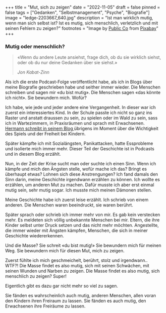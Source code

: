 +++
title = "Mut, sich zu zeigen"
date = "2022-11-05"
draft = false
pinned = false
tags = ["Gedanken", "Selbstmanagement", "Psyche", "Biografie"]
image = "ledge-2203667_640.jpg"
description = "Ist man wirklich mutig, wenn man sich selbst ist? Ist es mutig, sich menschlich, verletzlich und mit seinen Fehlern zu zeigen?"
footnotes = "Image by [Public Co](https://pixabay.com/users/publicco-5009832/?utm_source=link-attribution&utm_medium=referral&utm_campaign=image&utm_content=2203667) from [Pixabay](https://pixabay.com//?utm_source=link-attribution&utm_medium=referral&utm_campaign=image&utm_content=2203667)"
+++
### Mutig oder menschlich?

> «Wenn du andere Leute ansiehst, frage dich, ob du sie wirklich siehst, oder ob du nur deine Gedanken über sie siehst.»
>
> *Jon Kabat-Zinn*

Als ich die erste Podcast-Folge veröffentlicht habe, als ich in Blogs über meine Biografie geschrieben habe und seither immer wieder. Die Menschen schreiben und sagen mir «du bist mutig». Die Menschen sagen «das könnte ich nicht». Sie bewundern mich. Wofür? 

Ich habe, wie jede und jeder andere eine Vergangenheit. In dieser war ich zuerst ein interessiertes Kind. In der Schule passte ich nicht so ganz ins Raster und anstatt draussen zu sein, zu spielen oder im Wald zu sein, sass ich in Wartezimmern, in Praxisräumen und sprach mit Erwachsenen. [Hermann schreibt in seinem Blog ](https://hermann.netlify.app)übrigens im Moment über die Wichtigkeit des Spiels und der Freiheit bei Kindern.  

Später kämpfte ich mit Sozialängsten, Panikattacken, hatte Essprobleme und isolierte mich immer mehr. Dieser Teil der Geschichte ist in Podcasts und in diesem Blog erzählt.  

Nun, in der Zeit der Krise sucht man oder suchte ich einen Sinn. Wenn ich kämpfe und mich den Ängsten stelle, wofür mache ich das? Bringt es überhaupt etwas? Lohnen sich diese Anstrengungen? Ich fand damals den Sinn darin, meine Geschichte irgendwann erzählen zu können. Ich wollte es erzählen, um anderen Mut zu machen. Dafür musste ich aber erst einmal mutig sein, sehr mutig sogar. Ich musste mich meinen Dämonen stellen.  

Meine Geschichte habe ich zuerst leise erzählt. Ich schrieb von einem anderen. Die Menschen waren beeindruckt, sie waren berührt.  

Später sprach oder schrieb ich immer mehr von mir. Es gab kein verstecken mehr. Es meldeten sich völlig unbekannte Menschen bei mir. Eltern, die ihre Kinder selbst unter Druck setzen und das nicht mehr möchten. Angestellte, die immer wieder mit Ängsten kämpfen, Menschen, die sich in meiner Geschichte wiedererkennen.  

Und die Masse? Sie schreit «du bist mutig!» Sie bewundern mich für meinen Weg. Sie bewundern mich für diesen Mut, mich zu zeigen.  

Zuerst fühlte ich mich geschmeichelt, berührt, stolz und irgendwann.. WTF?! Die Masse findet es also mutig, sich mit seinen Schwächen, mit seinen Wunden und Narben zu zeigen. Die Masse findet es also mutig, sich menschlich zu zeigen? Super!  

Eigentlich gibt es dazu gar nicht mehr so viel zu sagen.  

Sie fänden es wahrscheinlich auch mutig, anderen Menschen, allen voran den Kindern ihren Freiraum zu lassen. Sie fänden es auch mutig, den Erwachsenen ihre Freiräume zu lassen.